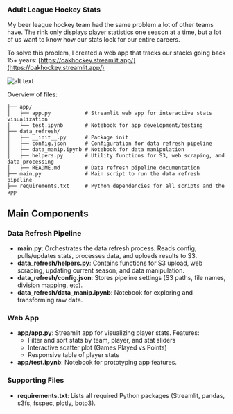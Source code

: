 ### Adult League Hockey Stats

My beer league hockey team had the same problem a lot of other teams have. The rink only displays player statistics one season at a time, but a lot of us want to know how our stats look for our entire careers. 

To solve this problem, I created a web app that tracks our stacks going back 15+ years:
[https://oakhockey.streamlit.app/](https://oakhockey.streamlit.app/)

![alt text](image.png)

Overview of files:

```
├── app/
│   ├── app.py           # Streamlit web app for interactive stats visualization
│   └── test.ipynb       # Notebook for app development/testing
├── data_refresh/
│   ├── __init__.py      # Package init
│   ├── config.json      # Configuration for data refresh pipeline
│   ├── data_manip.ipynb # Notebook for data manipulation
│   ├── helpers.py       # Utility functions for S3, web scraping, and data processing
│   ├── README.md        # Data refresh pipeline documentation
├── main.py              # Main script to run the data refresh pipeline
├── requirements.txt     # Python dependencies for all scripts and the app
```

## Main Components

### Data Refresh Pipeline
- **main.py**: Orchestrates the data refresh process. Reads config, pulls/updates stats, processes data, and uploads results to S3.
- **data_refresh/helpers.py**: Contains functions for S3 upload, web scraping, updating current season, and data manipulation.
- **data_refresh/config.json**: Stores pipeline settings (S3 paths, file names, division mapping, etc).
- **data_refresh/data_manip.ipynb**: Notebook for exploring and transforming raw data.

### Web App
- **app/app.py**: Streamlit app for visualizing player stats. Features:
  - Filter and sort stats by team, player, and stat sliders
  - Interactive scatter plot (Games Played vs Points)
  - Responsive table of player stats
- **app/test.ipynb**: Notebook for prototyping app features.

### Supporting Files
- **requirements.txt**: Lists all required Python packages (Streamlit, pandas, s3fs, fsspec, plotly, boto3).
